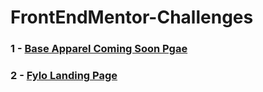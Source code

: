 # FrontEndMentor-Challenges

### 1 - [Base Apparel Coming Soon Pgae]()

### 2 - [Fylo Landing Page]()